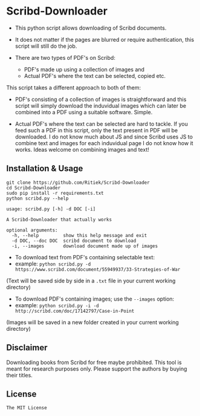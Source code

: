 # Scribd-Downloader

- This python script allows downloading of Scribd documents.

- It does not matter if the pages are blurred or require authentication, this script will still do the job.

- There are two types of PDF's on Scribd:

  - PDF's made up using a collection of images and
  - Actual PDF's where the text can be selected, copied etc.

This script takes a different approach to both of them:

- PDF's consisting of a collection of images is straightforward and this script will simply download the induvidual images which can later be combined into a PDF using a suitable software. Simple.

- Actual PDF's where the text can be selected are hard to tackle. If you feed such a PDF in this script, only the text present in PDF will be downloaded. I do not know much about JS and since Scribd uses JS to combine text and images for each induvidual page I do not know how it works. Ideas welcome on combining images and text!

## Installation & Usage

```
git clone https://github.com/Ritiek/Scribd-Downloader
cd Scribd-Downloader
sudo pip install -r requirements.txt
python scribd.py --help
```
```
usage: scribd.py [-h] -d DOC [-i]

A Scribd-Downloader that actually works

optional arguments:
  -h, --help         show this help message and exit
  -d DOC, --doc DOC  scribd document to download
  -i, --images       download document made up of images
```

- To download text from PDF's containing selectable text:
- example: `python scribd.py -d https://www.scribd.com/document/55949937/33-Strategies-of-War`

(Text will be saved side by side in a `.txt` file in your current working directory)

- To download PDF's containing images; use the `--images` option:
- example: `python scribd.py -i -d http://scribd.com/doc/17142797/Case-in-Point`

(Images will be saved in a new folder created in your current working directory)

## Disclaimer

Downloading books from Scribd for free maybe prohibited. This tool is meant for research purposes only. Please support the authors by buying their titles.

## License

`The MIT License`
